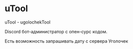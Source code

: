 # uTool

uTool - ugolochekTool

Discord бот-администратор с опен-сурс кодом.

Есть возможность запрашивать дату с сервера Уголочек
